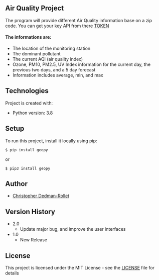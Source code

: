 ## Air Quality Project
The program will provide different Air Quality information base on a zip code. You can get your key API from there [TOKEN](https://aqicn.org/data-platform/token/)

#### The informations are:
* The location of the monitoring station
* The dominant pollutant
* The current AQI (air quality index)
* Ozone, PM10, PM2.5, UV Index information for the current day, the previous two days, and a 5 day forecast
* Information includes average, min, and max
      
## Technologies
Project is created with:
* Python version: 3.8
	
## Setup
To run this project, install it locally using pip:

```
$ pip install geopy
```
or
```
$ pip3 install geopy
```
## Author
   * [Christopher Dedman-Rollet](https://twitter.com/DedmanRollet)

## Version History
* 2.0 
  * Update major bug, and improve the user interfaces
* 1.0
  * New Release

## License
This project is licensed under the MIT License - see the [LICENSE](/LICENSE) file for details
